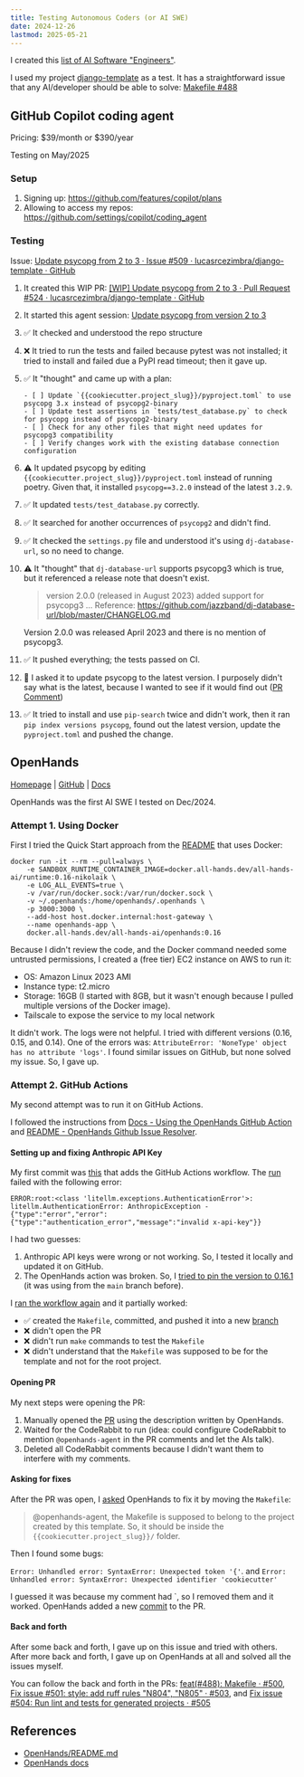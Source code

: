 ```yaml
---
title: Testing Autonomous Coders (or AI SWE)
date: 2024-12-26
lastmod: 2025-05-21
---
```



I created this [list of AI Software "Engineers"](https://toolbox.cezimbra.me/lists/ai-software-engineers/).

I used my project [django-template](https://github.com/lucasrcezimbra/django-template) as a test.
It has a straightforward issue that any AI/developer should be able to solve: [Makefile #488](https://github.com/lucasrcezimbra/django-template/issues/488)


## GitHub Copilot coding agent
Pricing: $39/month or $390/year

Testing on May/2025

### Setup
1. Signing up: https://github.com/features/copilot/plans
1. Allowing to access my repos: https://github.com/settings/copilot/coding_agent

### Testing
Issue: [Update psycopg from 2 to 3 · Issue #509 · lucasrcezimbra/django-template · GitHub](https://github.com/lucasrcezimbra/django-template/issues/509)

1. It created this WIP PR:
   [[WIP] Update psycopg from 2 to 3 · Pull Request #524 · lucasrcezimbra/django-template · GitHub](https://github.com/lucasrcezimbra/django-template/pull/524)
1. It started this agent session:
   [Update psycopg from version 2 to 3](https://github.com/lucasrcezimbra/django-template/pull/524/agent-sessions/0ee0e793-75c1-4ab0-889f-3a50efbb07da)
1. ✅ It checked and understood the repo structure
1. ❌ It tried to run the tests and failed because pytest was not installed;
   it tried to install and failed due a PyPI read timeout; then it gave up.
1. ✅ It "thought" and came up with a plan:
   ```
   - [ ] Update `{{cookiecutter.project_slug}}/pyproject.toml` to use psycopg 3.x instead of psycopg2-binary
   - [ ] Update test assertions in `tests/test_database.py` to check for psycopg instead of psycopg2-binary
   - [ ] Check for any other files that might need updates for psycopg3 compatibility
   - [ ] Verify changes work with the existing database connection configuration
   ```
1. ⚠ It updated psycopg by editing `{{cookiecutter.project_slug}}/pyproject.toml`
   instead of running poetry. Given that, it installed `psycopg==3.2.0` instead
   of the latest `3.2.9`.
1. ✅ It updated `tests/test_database.py` correctly.
1. ✅ It searched for another occurrences of `psycopg2` and didn't find.
1. ✅ It checked the `settings.py` file and understood it's using
   `dj-database-url`, so no need to change.
1. ⚠ It "thought" that `dj-database-url` supports psycopg3 which is true, but
   it referenced a release note that doesn't exist.
   > version 2.0.0 (released in August 2023) added support for psycopg3
   > ...
   > Reference: https://github.com/jazzband/dj-database-url/blob/master/CHANGELOG.md

   Version 2.0.0 was released April 2023 and there is no mention of psycopg3.
1. ✅ It pushed everything; the tests passed on CI.
1. 🧑 I asked it to update psycopg to the latest version. I purposely didn't
   say what is the latest, because I wanted to see if it would find out
   ([PR Comment](https://github.com/lucasrcezimbra/django-template/pull/524#discussion_r2099079481))
1. ✅ It tried to install and use `pip-search` twice and didn't work, then it
   ran `pip index versions psycopg`, found out the latest version, update the
   `pyproject.toml` and pushed the change.



## OpenHands
[Homepage](https://www.all-hands.dev/) | [GitHub](https://github.com/All-Hands-AI/OpenHands/) | [Docs](https://docs.all-hands.dev/modules/usage/installation)

OpenHands was the first AI SWE I tested on Dec/2024.


### Attempt 1. Using Docker
First I tried the Quick Start approach from the [README](https://github.com/All-Hands-AI/OpenHands/blob/172183f1af9ae39118823e8eeaa86cf0b34e4a1e/README.md) that uses Docker:

```shell
docker run -it --rm --pull=always \
    -e SANDBOX_RUNTIME_CONTAINER_IMAGE=docker.all-hands.dev/all-hands-ai/runtime:0.16-nikolaik \
    -e LOG_ALL_EVENTS=true \
    -v /var/run/docker.sock:/var/run/docker.sock \
    -v ~/.openhands:/home/openhands/.openhands \
    -p 3000:3000 \
    --add-host host.docker.internal:host-gateway \
    --name openhands-app \
    docker.all-hands.dev/all-hands-ai/openhands:0.16
```

Because I didn't review the code, and the Docker command needed some untrusted permissions, I created a (free tier) EC2 instance on AWS to run it:

- OS: Amazon Linux 2023 AMI
- Instance type: t2.micro
- Storage: 16GB (I started with 8GB, but it wasn't enough because I pulled
  multiple versions of the Docker image).
- Tailscale to expose the service to my local network

It didn't work. The logs were not helpful. I tried with different versions (0.16, 0.15, and 0.14). One of the errors was: `AttributeError: 'NoneType' object has no attribute 'logs'`. I found similar issues on GitHub, but none solved my issue. So, I gave up.


### Attempt 2. GitHub Actions
My second attempt was to run it on GitHub Actions.

I followed the instructions from [Docs - Using the OpenHands GitHub Action](https://docs.all-hands.dev/modules/usage/how-to/github-action) and [README - OpenHands Github Issue Resolver](https://github.com/All-Hands-AI/OpenHands/blob/725e71ad221c3eaa1aafebf3b32363afd044f57a/openhands/resolver/README.md).

#### Setting up and fixing Anthropic API Key
My first commit was [this](https://github.com/lucasrcezimbra/django-template/commit/2390b8fd073d3bb8b00326a16dd8e61ea4596a69) that adds the GitHub Actions workflow. The [run](https://github.com/lucasrcezimbra/django-template/actions/runs/12505374596/job/34888643271) failed with the following error:

```shell
ERROR:root:<class 'litellm.exceptions.AuthenticationError'>: litellm.AuthenticationError: AnthropicException - {"type":"error","error":{"type":"authentication_error","message":"invalid x-api-key"}}
```

I had two guesses:
1. Anthropic API keys were wrong or not working. So, I tested it locally and updated it on GitHub.
2. The OpenHands action was broken. So, I
   [tried to pin the version to 0.16.1](https://github.com/lucasrcezimbra/django-template/commit/2bec6e02b69c4021ca59959e273b60f18b1c99c8)
   (it was using from the `main` branch before).


I [ran the workflow again](https://github.com/lucasrcezimbra/django-template/actions/runs/12505750188/job/34889588239) and it partially worked:
- ✅ created the `Makefile`, committed, and pushed it into a new
  [branch](https://github.com/lucasrcezimbra/django-template/tree/openhands-fix-issue-488)
- ❌ didn't open the PR
- ❌ didn't run `make` commands to test the `Makefile`
- ❌ didn't understand that the `Makefile` was supposed to be for the template
  and not for the root project.


#### Opening PR
My next steps were opening the PR:
1. Manually opened the
   [PR](https://github.com/lucasrcezimbra/django-template/pull/500/) using the description written by OpenHands.
2. Waited for the CodeRabbit to run (idea: could configure CodeRabbit to mention
  `@openhands-agent` in the PR comments and let the AIs talk).
3. Deleted all CodeRabbit comments because I didn't want them to interfere with my comments.


#### Asking for fixes
After the PR was open, I [asked](https://github.com/lucasrcezimbra/django-template/pull/500#issuecomment-2562925426) OpenHands to fix it by moving the `Makefile`:
> @openhands-agent, the Makefile is supposed to belong to the project
> created by this template. So, it should be inside the
> `{{cookiecutter.project_slug}}/` folder.

Then I found some bugs:

`Error: Unhandled error: SyntaxError: Unexpected token '{'`.
and
 `Error: Unhandled error: SyntaxError: Unexpected identifier 'cookiecutter'`

I guessed it was because my comment had `, so I removed them and it worked. OpenHands added a new [commit](https://github.com/lucasrcezimbra/django-template/pull/500/commits/c69a9775b1af9db9a27b3017efc13d3a4d750829) to the PR.


#### Back and forth
After some back and forth, I gave up on this issue and tried with others. After more back and forth, I gave up on OpenHands at all and solved all the issues myself.

You can follow the back and forth in the PRs: [feat(#488): Makefile · #500](https://github.com/lucasrcezimbra/django-template/pull/500), [Fix issue #501: style: add ruff rules "N804", "N805" · #503](https://github.com/lucasrcezimbra/django-template/pull/503), and [Fix issue #504: Run lint and tests for generated projects · #505](https://github.com/lucasrcezimbra/django-template/pull/505)



## References
- [OpenHands/README.md](https://github.com/All-Hands-AI/OpenHands/blob/172183f1af9ae39118823e8eeaa86cf0b34e4a1e/README.md)
- [OpenHands docs](https://docs.all-hands.dev/modules/usage/installation)
